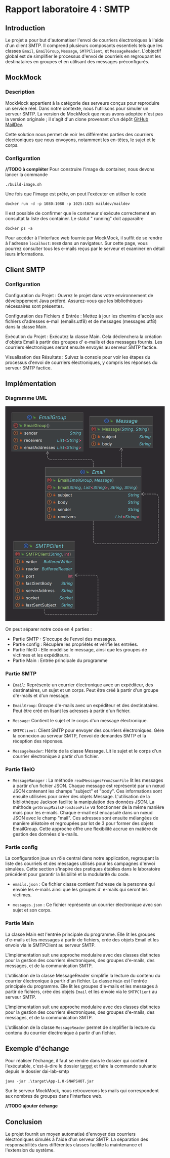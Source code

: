 Rapport laboratoire 4 : SMTP
=============

Introduction
----------

Le projet a pour but d'automatiser l'envoi de courriers électroniques à l'aide d'un client SMTP. Il comprend
plusieurs composants essentiels tels que les classes `Email`, `EmailGroup`, `Message`, `SMTPClient`, et `MessageReader`.
L'objectif global est de simplifier le processus d'envoi de courriels en regroupant les destinataires en groupes et en
utilisant des messages préconfigurés.

MockMock
----------

### Description

MockMock appartient à la catégorie des serveurs conçus pour reproduire un service réel. Dans notre contexte, nous
l'utilisons pour simuler un serveur SMTP. La version de MockMock que nous avons adoptée n'est pas
la version originale ; il s'agit d'un clone provenant d'un dépôt [GitHub MailDev](https://github.com/maildev/maildev).

Cette solution nous permet de voir les différentes parties des courriers électroniques que nous envoyons, notamment
les en-têtes, le sujet et le corps.

### Configuration

**//TODO à compléter**
Pour construire l'image du container, nous devons lancer la commande

    ./build-image.sh

Une fois que l'image est prête, on peut l'exécuter en utiliser le code

    docker run -d -p 1080:1080 -p 1025:1025 maildev/maildev

Il est possible de confirmer que le conteneur s'exécute correctement en consultat la liste des container. Le statut "
running" doit apparaître

    docker ps -a

Pour accéder à l'interface web fournie par MockMock, il suffit de se rendre à l'adresse `localhost:8080` dans un
navigateur. Sur cette page, vous pourrez consulter tous les e-mails reçus par le serveur et examiner en détail leurs
informations.

Client SMTP
----------

### Configuration

Configuration du Projet : Ouvrez le projet dans votre environnement de développement Java préféré. Assurez-vous que les
bibliothèques nécessaires sont présentes.

Configuration des Fichiers d'Entrée : Mettez à jour les chemins d'accès aux fichiers d'adresses e-mail (emails.utf8) et
de messages (messages.utf8) dans la classe Main.

Exécution du Projet : Exécutez la classe Main. Cela déclenchera la création d'objets Email à partir des groupes d'
e-mails et des messages fournis. Les courriers électroniques seront ensuite envoyés au serveur SMTP factice.

Visualisation des Résultats : Suivez la console pour voir les étapes du processus d'envoi de courriers électroniques, y
compris les réponses du serveur SMTP factice.

Implémentation
----------

### Diagramme UML

![diagram.png](diagram.png)

On peut séparer notre code en 4 parties :

* Partie SMTP : S'occupe de l'envoi des messages.
* Partie config : Récupère les propriétés et vérifie les entrées.
* Partie fileIO : Elle modélise le message, ainsi que les groupes de victimes et les expéditeurs.
* Partie Main : Entrée principale du programme

### Partie SMTP

* `Email`: Représente un courrier électronique avec un expéditeur, des destinataires, un sujet et un corps. Peut être
  créé à
  partir d'un groupe d'e-mails et d'un message.

* `EmailGroup`: Groupe d'e-mails avec un expéditeur et des destinataires. Peut être créé en lisant les adresses à partir
  d'un fichier.

* `Message`: Contient le sujet et le corps d'un message électronique.

* `SMTPClient`: Client SMTP pour envoyer des courriers électroniques. Gère la connexion au serveur SMTP, l'envoi de
  demandes
  SMTP et la réception des réponses.

* `MessageReader`: Hérite de la classe Message. Lit le sujet et le corps d'un courrier électronique à partir d'un
  fichier.

### Partie fileIO

* `MessageManager` : La méthode `readMessagesFromJsonFile` lit les messages à partir d'un fichier JSON. Chaque
  message est représenté par un nœud JSON contenant les champs "subject" et "body". Ces informations sont ensuite
  utilisées pour créer des objets Message. L'utilisation de la bibliothèque Jackson facilite la manipulation des données
  JSON. La méthode `getGroupMailsFromJsonFile` va fonctionner de la même manière mais pour les e-mails. Chaque e-mail
  est
  encapsulé dans un nœud JSON avec le champ "mail". Ces adresses sont ensuite mélangées de manière aléatoire et
  regroupées
  par lot de 3 pour former des objets EmailGroup. Cette approche offre une flexibilité accrue en matière de gestion des
  données d'e-mails.

### Partie config

La configuration joue un rôle central dans notre application, regroupant la liste des courriels et des messages utilisés
pour les campagnes d'envoi simulées. Cette section s'inspire des pratiques établies dans le laboratoire précédent pour
garantir la lisibilité et la modularité du code.

* `emails.json` : Ce fichier classe contient l'adresse de la personne qui envoie les e-mails ainsi que les groupes d'
  e-mails qui seront les victimes.

* `messages.json` : Ce fichier représente un courrier électronique avec son sujet et son corps.

### Partie Main

La classe Main est l'entrée principale du programme. Elle lit les groupes d'e-mails et les messages à partir de
fichiers, crée des objets Email et les envoie via le SMTPClient au serveur SMTP.

L'implémentation suit une approche modulaire avec des classes distinctes pour la gestion des courriers électroniques,
des groupes d'e-mails, des messages, et de la communication SMTP.

L'utilisation de la classe MessageReader simplifie la lecture du contenu du courrier électronique à partir d'un fichier.
La classe `Main` est l'entrée principale du programme. Elle lit les groupes d'e-mails et les messages à partir de
fichiers, crée des objets `Email` et les envoie via le `SMTPClient` au serveur SMTP.

L'implémentation suit une approche modulaire avec des classes distinctes pour la gestion des courriers électroniques,
des groupes d'e-mails, des messages, et de la communication SMTP.

L'utilisation de la classe `MessageReader` permet de simplifier la lecture du contenu du courrier électronique à partir
d'un fichier.

Exemple d'échange
----------
Pour réaliser l'échange, il faut se rendre dans le dossier qui contient l'exécutable, c'est-à-dire le
dossier [target](target) et faire la commande suivante depuis le dossier dai-lab-smtp

    java -jar .\target\App-1.0-SNAPSHOT.jar

Sur le serveur MockMock, nous retrouverons les mails qui correspondent aux nombres de groupes dans l'interface web.

**//TODO ajouter échange**

Conclusion
----------
Le projet fournit un moyen automatisé d'envoyer des courriers électroniques simulés à l'aide d'un serveur
SMTP. La séparation des responsabilités dans différentes classes facilite la maintenance et l'extension du
système.